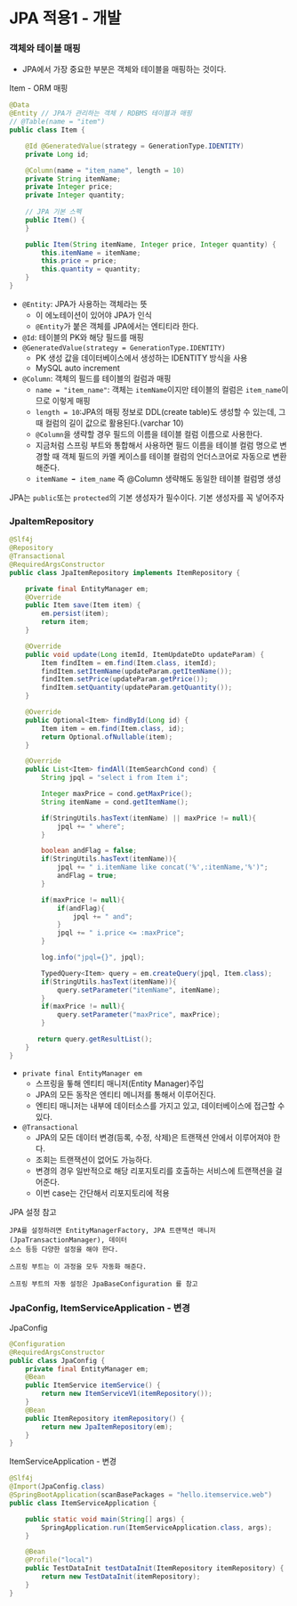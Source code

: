# JPA 적용1 - 개발

### 객체와 테이블 매핑 

- JPA에서 가장 중요한 부분은 객체와 테이블을 매핑하는 것이다.

Item - ORM 매핑
```java
@Data
@Entity // JPA가 관리하는 객체 / RDBMS 테이블과 매핑
// @Table(name = "item")
public class Item {

    @Id @GeneratedValue(strategy = GenerationType.IDENTITY)
    private Long id;

    @Column(name = "item_name", length = 10)
    private String itemName;
    private Integer price;
    private Integer quantity;
    
    // JPA 기본 스펙 
    public Item() {
    }

    public Item(String itemName, Integer price, Integer quantity) {
        this.itemName = itemName;
        this.price = price;
        this.quantity = quantity;
    }
}
```
- ``@Entity``: JPA가 사용하는 객체라는 뜻
  - 이 에노테이션이 있어야 JPA가 인식
  - ``@Entity``가 붙은 객체를 JPA에서는 엔티티라 한다.
- ```@Id```: 테이블의 PK와 해당 필드를 매핑
- ```@GeneratedValue(strategy = GenerationType.IDENTITY)```
  - PK 생성 값을 데이터베이스에서 생성하는 IDENTITY 방식을 사용
  - MySQL auto increment
- ```@Column```: 객체의 필드를 테이블의 컬럼과 매핑
  - ``name = "item_name"``: 객체는 ``itemName``이지만 테이블의 컬럼은 ``item_name``이므로 이렇게 매핑
  - ``length = 10``:JPA의 매핑 정보로 DDL(create table)도 생성할 수 있는데, 그때 컬럼의 길이 값으로 활용된다.(varchar 10) 
  - ```@Column```을 생략할 경우 필드의 이름을 테이블 컬럼 이름으로 사용한다.
  - 지금처럼 스프링 부트와 통합해서 사용하면 필드 이름을 테이블 컬럼 명으로 변경할 때 객체 필드의 카멜 케이스를 테이블 컬럼의 
    언더스코어로 자동으로 변환해준다.
  - ``itemName ➡️ item_name`` 즉 @Column 생략해도 동일한 테이블 컬럼명 생성 

JPA는 ``public``또는 ``protected``의 기본 생성자가 필수이다. 기본 생성자를 꼭 넣어주자

### JpaItemRepository

```java
@Slf4j
@Repository
@Transactional
@RequiredArgsConstructor
public class JpaItemRepository implements ItemRepository {

    private final EntityManager em;
    @Override
    public Item save(Item item) {
        em.persist(item);
        return item;
    }

    @Override
    public void update(Long itemId, ItemUpdateDto updateParam) {
        Item findItem = em.find(Item.class, itemId);
        findItem.setItemName(updateParam.getItemName());
        findItem.setPrice(updateParam.getPrice());
        findItem.setQuantity(updateParam.getQuantity());
    }

    @Override
    public Optional<Item> findById(Long id) {
        Item item = em.find(Item.class, id);
        return Optional.ofNullable(item);
    }

    @Override
    public List<Item> findAll(ItemSearchCond cond) {
        String jpql = "select i from Item i";

        Integer maxPrice = cond.getMaxPrice();
        String itemName = cond.getItemName();

        if(StringUtils.hasText(itemName) || maxPrice != null){
            jpql += " where";
        }

        boolean andFlag = false;
        if(StringUtils.hasText(itemName)){
            jpql += " i.itemName like concat('%',:itemName,'%')";
            andFlag = true;
        }

        if(maxPrice != null){
            if(andFlag){
                jpql += " and";
            }
            jpql += " i.price <= :maxPrice";
        }

        log.info("jpql={}", jpql);

        TypedQuery<Item> query = em.createQuery(jpql, Item.class);
        if(StringUtils.hasText(itemName)){
            query.setParameter("itemName", itemName);
        }
        if(maxPrice != null){
            query.setParameter("maxPrice", maxPrice);
        }

       return query.getResultList();
    }
}
```
- ``private final EntityManager em``
  - 스프링을 톻해 엔티티 매니저(Entity Manager)주입 
  - JPA의 모든 동작은 엔티티 메니저를 통해서 이루어진다. 
  - 엔티티 매니저는 내부에 데이터소스를 가지고 있고, 데이터베이스에 접근할 수 있다.
- ``@Transactional`` 
  - JPA의 모든 데이터 변경(등록, 수정, 삭제)은 트랜잭션 안에서 이루어져야 한다.
  - 조회는 트랜잭션이 없어도 가능하다.
  - 변경의 경우 일반적으로 해당 리포지토리를 호출하는 서비스에 트랜잭션을 걸어준다. 
  - 이번 case는 간단해서 리포지토리에 적용 

JPA 설정 참고
```text
JPA를 설정하려면 EntityManagerFactory, JPA 트랜잭션 매니저(JpaTransactionManager), 데이터
소스 등등 다양한 설정을 해야 한다.

스프링 부트는 이 과정을 모두 자동화 해준다.

스프링 부트의 자동 설정은 JpaBaseConfiguration 를 참고
```

### JpaConfig, ItemServiceApplication - 변경

JpaConfig
```java
@Configuration
@RequiredArgsConstructor
public class JpaConfig {
    private final EntityManager em;
    @Bean
    public ItemService itemService() {
        return new ItemServiceV1(itemRepository());
    }
    @Bean
    public ItemRepository itemRepository() {
        return new JpaItemRepository(em);
    }
}
```
ItemServiceApplication - 변경
```java
@Slf4j
@Import(JpaConfig.class)
@SpringBootApplication(scanBasePackages = "hello.itemservice.web")
public class ItemServiceApplication {

	public static void main(String[] args) {
		SpringApplication.run(ItemServiceApplication.class, args);
	}

	@Bean
	@Profile("local")
	public TestDataInit testDataInit(ItemRepository itemRepository) {
		return new TestDataInit(itemRepository);
	}
}
```
